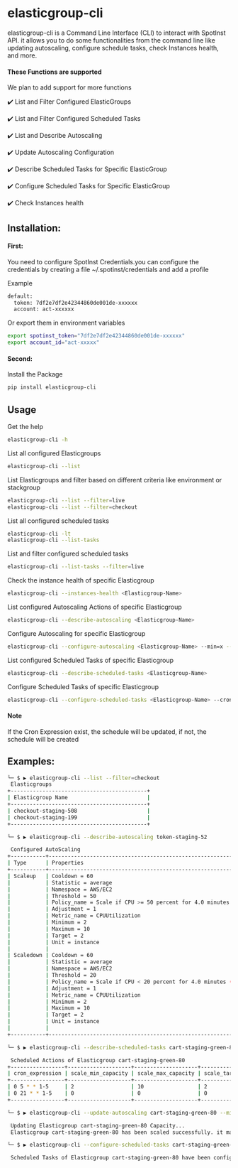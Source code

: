 # elasticgroup-cli

elasticgroup-cli is a Command Line Interface (CLI) to interact with SpotInst API. it allows you to do some functionalities from the command line like updating autoscaling, configure schedule tasks, check Instances health, and more.

#### These Functions are supported
 We plan to add support for more functions

 :heavy_check_mark: List and Filter Configured ElasticGroups

 :heavy_check_mark: List and Filter Configured Scheduled Tasks

 :heavy_check_mark: List and Describe Autoscaling

 :heavy_check_mark: Update Autoscaling Configuration

 :heavy_check_mark: Describe Scheduled Tasks for Specific ElasticGroup

 :heavy_check_mark: Configure Scheduled Tasks for Specific ElasticGroup

 :heavy_check_mark: Check Instances health

## Installation:
#### First:
You need to configure SpotInst Credentials.you can configure the credentials by creating a file ~/.spotinst/credentials and add a profile

Example

```bash
default:
  token: 7df2e7df2e42344860de001de-xxxxxx
  account: act-xxxxxx
```
Or export them in environment variables
```bash
export spotinst_token="7df2e7df2e42344860de001de-xxxxxx"
export account_id="act-xxxxx"
```
#### Second:
Install the Package
```bash
pip install elasticgroup-cli
```
## Usage

Get the help
```bash
elasticgroup-cli -h
```

List all configured Elasticgroups
```bash
elasticgroup-cli --list
```
List Elasticgroups and filter based on different criteria like environment or stackgroup
```bash
elasticgroup-cli --list --filter=live
elasticgroup-cli --list --filter=checkout
```
List all configured scheduled tasks
```bash
elasticgroup-cli -lt
elasticgroup-cli --list-tasks
```
List and filter configured scheduled tasks
```bash
elasticgroup-cli --list-tasks --filter=live
```

Check the instance health of specific Elasticgroup
```bash
elasticgroup-cli --instances-health <Elasticgroup-Name>
```
List configured Autoscaling Actions of specific Elasticgroup
```bash
elasticgroup-cli --describe-autoscaling <Elasticgroup-Name>
```
Configure Autoscaling for specific Elasticgroup
```bash
elasticgroup-cli --configure-autoscaling <Elasticgroup-Name> --min=x --max=x --target=x
```

List configured Scheduled Tasks of specific Elasticgroup
```bash
elasticgroup-cli --describe-scheduled-tasks <Elasticgroup-Name>
```
Configure Scheduled Tasks of specific Elasticgroup
```bash
elasticgroup-cli --configure-scheduled-tasks <Elasticgroup-Name> --cron-expression="expression" --min=x --max=x --target=x
```
#### Note
If the Cron Expression exist, the schedule will be updated, if not, the schedule will be created

## Examples:

```bash
└─ $ ▶ elasticgroup-cli --list --filter=checkout
 Elasticgroups
+-------------------------------------------+
| Elasticgroup Name                         |
+-------------------------------------------+
| checkout-staging-508                      |
| checkout-staging-199                      |
+-------------------------------------------+
```

```bash
└─ $ ▶ elasticgroup-cli --describe-autoscaling token-staging-52

 Configured AutoScaling
+-----------+--------------------------------------------------------------------+
| Type      | Properties                                                         |
+-----------+--------------------------------------------------------------------+
| Scaleup   | Cooldown = 60                                                      |
|           | Statistic = average                                                |
|           | Namespace = AWS/EC2                                                |
|           | Threshold = 50                                                     |
|           | Policy_name = Scale if CPU >= 50 percent for 4.0 minutes (average) |
|           | Adjustment = 1                                                     |
|           | Metric_name = CPUUtilization                                       |
|           | Minimum = 2                                                        |
|           | Maximum = 10                                                       |
|           | Target = 2                                                         |
|           | Unit = instance                                                    |
|           |                                                                    |
| Scaledown | Cooldown = 60                                                      |
|           | Statistic = average                                                |
|           | Namespace = AWS/EC2                                                |
|           | Threshold = 20                                                     |
|           | Policy_name = Scale if CPU < 20 percent for 4.0 minutes (average)  |
|           | Adjustment = 1                                                     |
|           | Metric_name = CPUUtilization                                       |
|           | Minimum = 2                                                        |
|           | Maximum = 10                                                       |
|           | Target = 2                                                         |
|           | Unit = instance                                                    |
|           |                                                                    |
+-----------+--------------------------------------------------------------------+
```
```bash
└─ $ ▶ elasticgroup-cli --describe-scheduled-tasks cart-staging-green-80

 Scheduled Actions of Elasticgroup cart-staging-green-80
+-----------------+--------------------+--------------------+-----------------------+------------+
| cron_expression | scale_min_capacity | scale_max_capacity | scale_target_capacity | is_enabled |
+-----------------+--------------------+--------------------+-----------------------+------------+
| 0 5 * * 1-5     | 2                  | 10                 | 2                     | True       |
| 0 21 * * 1-5    | 0                  | 0                  | 0                     | True       |
+-----------------+--------------------+--------------------+-----------------------+------------+
```
```bash
└─ $ ▶ elasticgroup-cli --update-autoscaling cart-staging-green-80 --min=2 --max=3 --target=2

 Updating Elasticgroup cart-staging-green-80 Capacity...
 Elasticgroup cart-staging-green-80 has been scaled successfully. it may takes few seconds to reflect....
```

```bash
└─ $ ▶ elasticgroup-cli --configure-scheduled-tasks cart-staging-green-80 --cron-expression="0 21 * * 1-5" --min=1 --target=1 --max=2

 Scheduled Tasks of Elasticgroup cart-staging-green-80 have been configured successfully.
```
